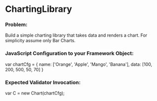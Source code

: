 # ChartingLibrary

### Problem:
Build a simple charting library that takes data and renders a chart. For simplicity assume only Bar Charts.

### JavaScript Configuration to your Framework Object:
var chartCfg = {
name: ['Orange', 'Apple', 'Mango', 'Banana'], data: [100, 200, 500, 50, 70]
}

### Expected Validator Invocation:
var C = new Chart(chartCfg);
